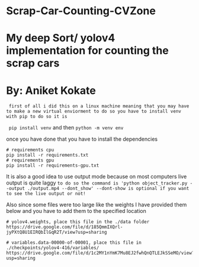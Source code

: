# Scrap-Car-Counting-CVZone

# My deep Sort/ yolov4 implementation for counting the scrap cars

# By: Aniket Kokate

``` first of all i did this on a linux machine meaning that you may have to make a new virtual enviorment to do so you have to install venv with pip to do so it is```

``` pip install venv```
and then
``` python -m venv env ```

once you have done that you have to install the dependencies

``` 
# requirements cpu
pip install -r requirements.txt 
# requirements gpu
pip install -r requirements-gpu.txt 
```

It is also a good idea to use output mode because on most computers live output is quite laggy
``` to do so the command is 'python object_tracker.py --output ./output.mp4 --dont_show' --dont-show is optional if you want to see the live output or not! ```


Also since some files were too large like the weights I have provided them below and you have to add them to the specified location

```
# yolov4.weights, place this file in the ./data folder
https://drive.google.com/file/d/185QmmIXQrl-jyPXtQ8U1EIRQbIlGqR2T/view?usp=sharing

# variables.data-00000-of-00001, place this file in ./checkpoints/yolov4-416/variables/
https://drive.google.com/file/d/1c2MY1nYmK7Mu8EJ2fwhQnQTLEJkSSeMO/view?usp=sharing

```

